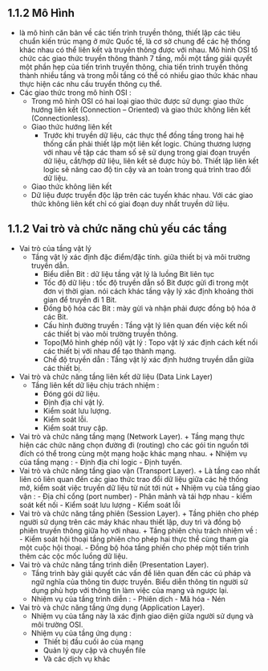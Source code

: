 ## 1.1.2 Mô Hình 
- là mô hình căn bản về các tiến trình truyền thông, thiết lập các tiêu chuẩn kiến trúc mạng ở mức Quốc tế, 
là cơ sở chung để các hệ thống khác nhau có thể liên kết và truyền thông được với nhau. Mô hình OSI tổ chức 
các giao thức truyền thông thành 7 tầng, mỗi một tầng giải quyết một phần hẹp của tiến trình truyền thông, 
chia tiến trình truyền thông thành nhiều tầng và trong mỗi tầng có thể có nhiều giao thức khác nhau thực hiện 
các nhu cầu truyền thông cụ thể.
- Các giao thức trong mô hình OSI :
    + Trong mô hình OSI có hai loại giao thức được sử dụng: giao thức hướng liên kết (Connection – Oriented) 
    và giao thức không liên kết (Connectionless).
    + Giao thức hướng liên kết
        - Trước khi truyền dữ liệu, các thực thể đồng tầng trong hai hệ thống cần phải thiết lập một liên kết logic. 
        Chúng thương lượng với nhau về tập các tham số sẽ sử dụng trong giai đoạn truyền dữ liệu, cắt/hợp dữ liệu, 
        liên kết sẽ được hủy bỏ. Thiết lập liên kết logic sẽ nâng cao độ tin cậy và an toàn trong quá trình trao đổi dữ liệu.
    + Giao thức không liên kết
    - Dữ liệu được truyền độc lập trên các tuyến khác nhau. Với các giao thức không liên kết chỉ có giai đoạn duy nhất truyền dữ liệu.
## 1.1.2  Vai trò và chức năng chủ yếu các tầng
-  Vai trò của tầng vật lý 
     + Tầng vật lý xác định đặc điểm/đặc tính. giữa thiết bị và môi trường truyền dẫn.
        - Biểu diễn Bit : dữ liệu tầng vật lý là luồng Bit liên tục 
        - Tốc độ dữ liệu : tốc độ truyền dẫn số Bit được gửi đi trong một đơn vị thời gian.
            nói cách khác tầng vậy lý xác định khoảng thời gian để truyền đi 1 Bit.
        - Đồng bộ hóa các Bit : mày gừi và nhận phải được đồng bộ hóa ở các Bit.
        - Cấu hình đường truyền : Tầng vật lý liên quan đến việc kết nối các thiết bị vào môi trường truyền thông.
        - Topo(Mô hình ghép nối) vật lý : Topo vật lý xác định cách kết nối các thiết bị với nhau để tạo thành mạng.
        - Chế độ truyền dẫn : Tầng vật lý xác định hướng truyền dẫn giữa các thiết bị.
-  Vai trò và chức năng tầng liên kết dữ liệu (Data Link Layer)
      + Tầng liên kết dữ liệu chịu trách nhiệm :
        - Đóng gói dữ liệu.
        - Định địa chỉ vật lý. 
        - Kiểm soát lưu lượng.
        - Kiểm soát lỗi.
        - Kiểm soát truy cập.  
-  Vai trò và chức năng tầng mạng (Network Layer).
       + Tầng mạng thực hiện các chức năng chọn đường đi (routing) cho các gói tin nguồn tới đích có thể trong cùng một mạng
          hoặc khác mạng nhau. 
       + Nhiệm vụ của tầng mạng :
        - Định địa chỉ logic
        - Định tuyến.
-  Vai trò và chức năng tầng giao vận (Transport Layer).
       + Là tầng cao nhất liên có liên quan đến các giao thức trao đổi dữ liệu giữa các hệ thống mở, 
        kiểm soát việc truyền dữ liệu từ nút tới nút 
       + Nhiệm vụ của tầng giao vận : 
        - Địa chỉ cổng (port number)
        - Phân mảnh và tái hợp nhau
        - kiểm soát kết nối 
        - Kiểm soát lưu lượng
        - Kiểm soát lỗi
-  Vai trò và chức năng tầng phiên (Session Layer).
       + Tầng phiên cho phép người sử dụng trên các máy khác nhau thiết lập, duy trì và đồng bộ phiên truyền thông giữa họ với nhau. 
       + Tầng phiên chịu trách nhiệm về : 
        - Kiểm soát hội thoại tầng phiên cho phép hai thực thể cùng tham gia một cuộc hội thoại.
        - Đồng bộ hóa tầng phiến cho phép một tiến trình thêm các cộc mốc luồng dữ liệu.
-   Vai trò và chức năng tầng trình diễn (Presentation Layer).
       + Tầng trình bày giải quyết các vấn đề liên quan đến các cú pháp và ngữ nghĩa của thông tin được truyền.
        Biểu diễn thông tin người sử dụng phù hợp với thông tin làm việc của mạng và ngược lại.
       + Nhiệm vụ của tầng trình diễn :
        - Phiên dịch 
        - Mã hóa
        - Nén
-   Vai trò và chức năng tầng ứng dụng (Application Layer).
    +  Nhiệm vụ của tầng này là xác định giao diện giữa người sử dụng và môi trường OSI.
    +  Nhiệm vụ của tầng ứng dụng : 
        - Thiết bị đầu cuối ảo của mạng
        - Quản lý quy cập và chuyển file
        - Và các dịch vụ khác
   
  

    